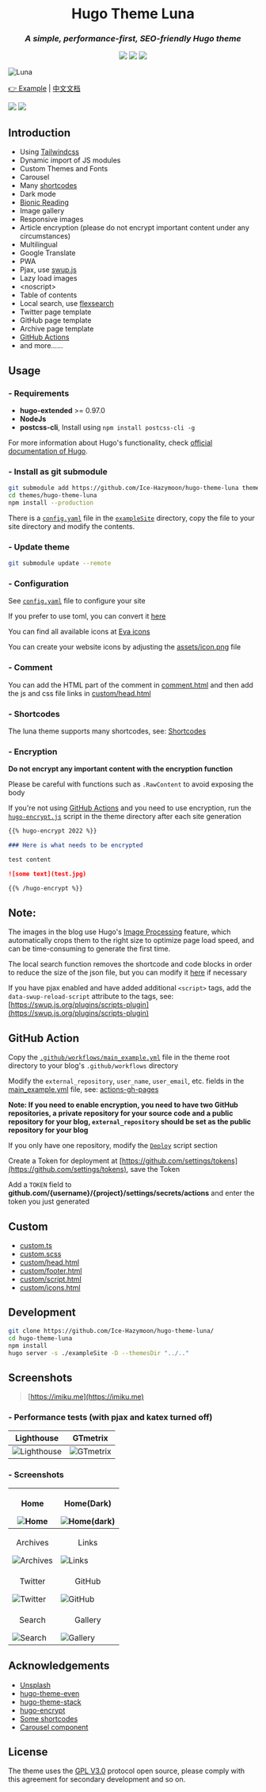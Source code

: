 <h1 align="center">Hugo Theme Luna</h1>

<h3 align="center"><i>A simple, performance-first, SEO-friendly Hugo theme</i></h3>

<p align="center">
  <a href="https://github.com/gohugoio/hugo" target="_blank"><img src="https://img.shields.io/badge/Hugo-≥0.97-green?style=for-the-badge&logo=hugo&logoColor=white" /></a>
  <a href="https://github.com/Ice-Hazymoon/hugo-theme-luna/actions/workflows/main.yml" target="_blank"><img src="https://img.shields.io/github/workflow/status/Ice-Hazymoon/hugo-theme-luna/CI?style=for-the-badge&logo=github&logoColor=white" /></a>
  <a href="https://github.com/Ice-Hazymoon/hugo-theme-luna/blob/master/LICENSE" target="_blank"><img src="https://img.shields.io/github/license/Ice-Hazymoon/hugo-theme-luna?style=for-the-badge" /></a>
</p>

![Luna](https://raw.githubusercontent.com/Ice-Hazymoon/hugo-theme-luna/master/screenshots/luna.png)

[👉 Example](https://hugo-theme-luna.imiku.me) | [中文文档](https://github.com/Ice-Hazymoon/hugo-theme-luna/blob/master/README.zh.md)

![](https://img.shields.io/github/last-commit/Ice-Hazymoon/hugo-theme-luna?style=flat-square) ![](https://img.shields.io/github/languages/code-size/Ice-Hazymoon/hugo-theme-luna?style=flat-square)

## Introduction

- Using [Tailwindcss](https://tailwindcss.com)
- Dynamic import of JS modules
- Custom Themes and Fonts
- Carousel
- Many [shortcodes](https://hugo-theme-luna.imiku.me/2022/05/02/shortcodes.html/)
- Dark mode
- [Bionic Reading](https://bionic-reading.com/) 
- Image gallery
- Responsive images
- Article encryption (please do not encrypt important content under any circumstances)
- Multilingual
- Google Translate
- PWA
- Pjax, use [swup.js](https://swup.js.org/)
- Lazy load images
- \<noscript\>
- Table of contents
- Local search, use [flexsearch](https://github.com/nextapps-de/flexsearch)
- Twitter page template
- GitHub page template
- Archive page template
- [GitHub Actions](https://github.com/features/actions)
- and more......

## Usage

### - Requirements

- **hugo-extended** >= 0.97.0
- **NodeJs**
- **postcss-cli**, Install using `npm install postcss-cli -g`

For more information about Hugo's functionality, check [official documentation of Hugo](https://gohugo.io/documentation/).

### - Install as git submodule

```bash
git submodule add https://github.com/Ice-Hazymoon/hugo-theme-luna themes/hugo-theme-luna
cd themes/hugo-theme-luna
npm install --production
```

There is a [`config.yaml`](https://github.com/Ice-Hazymoon/hugo-theme-luna/blob/master/exampleSite/config.yaml) file in the [`exampleSite`](https://github.com/Ice-Hazymoon/hugo-theme-luna/tree/main/exampleSite) directory, copy the file to your site directory and modify the contents.

### - Update theme

```bash
git submodule update --remote
```

### - Configuration

See [`config.yaml`](https://github.com/Ice-Hazymoon/hugo-theme-luna/blob/master/exampleSite/config.yaml) file to configure your site

If you prefer to use toml, you can convert it [here](https://www.convertsimple.com/convert-yaml-to-toml)

You can find all available icons at [Eva icons](https://akveo.github.io/eva-icons)

You can create your website icons by adjusting the [assets/icon.png](https://github.com/Ice-Hazymoon/hugo-theme-luna/blob/master/exampleSite/assets/icon.png) file

### - Comment

You can add the HTML part of the comment in [comment.html](https://github.com/Ice-Hazymoon/hugo-theme-luna/blob/master/layouts/partials/comment.html) and then add the js and css file links in [custom/head.html](https://github.com/Ice-Hazymoon/hugo-theme-luna/blob/master/layouts/partials/custom/head.html)

### - Shortcodes

The luna theme supports many shortcodes, see: [Shortcodes](https://hugo-theme-luna.imiku.me/2022/05/02/shortcodes.html/)

### - Encryption

**Do not encrypt any important content with the encryption function**

Please be careful with functions such as `.RawContent` to avoid exposing the body

If you're not using [GitHub Actions](https://github.com/features/actions) and you need to use encryption, run the [`hugo-encrypt.js`](https://github.com/Ice-Hazymoon/hugo-theme-luna/blob/master/hugo-encrypt.js) script in the theme directory after each site generation

````markdown
{{% hugo-encrypt 2022 %}}

### Here is what needs to be encrypted

test content

![some text](test.jpg)

{{% /hugo-encrypt %}}
````

## Note:

The images in the blog use Hugo's [Image Processing](https://gohugo.io/content-management/image-processing/) feature, which automatically crops them to the right size to optimize page load speed, and can be time-consuming to generate the first time.

The local search function removes the shortcode and code blocks in order to reduce the size of the json file, but you can modify it [here](https://github.com/Ice-Hazymoon/hugo-theme-luna/blob/master/layouts/_default/search.json) if necessary

If you have pjax enabled and have added additional `<script>` tags, add the `data-swup-reload-script` attribute to the tags, see: [https://swup.js.org/plugins/scripts-plugin](https://swup.js.org/plugins/scripts-plugin)

## GitHub Action

Copy the [`.github/workflows/main_example.yml`](https://github.com/Ice-Hazymoon/hugo-theme-luna/blob/master/.github/workflows/main_example.yml) file in the theme root directory to your blog's `.github/workflows` directory

Modify the `external_repository`, `user_name`, `user_email`, etc. fields in the [main_example.yml](https://github.com/Ice-Hazymoon/hugo-theme-luna/blob/master/.github/workflows/main_example.yml) file, see: [actions-gh-pages](https://github.com/peaceiris/actions-gh-pages)

**Note: If you need to enable encryption, you need to have two GitHub repositories, a private repository for your source code and a public repository for your blog, `external_repository` should be set as the public repository for your blog**

If you only have one repository, modify the [`Deploy`](https://github.com/Ice-Hazymoon/hugo-theme-luna/blob/master/.github/workflows/main_example.yml#L45) script section

Create a Token for deployment at [https://github.com/settings/tokens](https://github.com/settings/tokens), save the Token

Add a `TOKEN` field to **github.com/{username}/{project}/settings/secrets/actions** and enter the token you just generated

## Custom

- [custom.ts](https://github.com/Ice-Hazymoon/hugo-theme-luna/blob/master/assets/ts/custom.ts)
- [custom.scss](https://github.com/Ice-Hazymoon/hugo-theme-luna/blob/master/assets/sass/custom.scss)
- [custom/head.html](https://github.com/Ice-Hazymoon/hugo-theme-luna/blob/master/layouts/partials/custom/head.html)
- [custom/footer.html](https://github.com/Ice-Hazymoon/hugo-theme-luna/blob/master/layouts/partials/custom/footer.html)
- [custom/script.html](https://github.com/Ice-Hazymoon/hugo-theme-luna/blob/master/layouts/partials/custom/script.html)
- [custom/icons.html](https://github.com/Ice-Hazymoon/hugo-theme-luna/blob/master/layouts/partials/custom/icons.html)

## Development

```sh
git clone https://github.com/Ice-Hazymoon/hugo-theme-luna/
cd hugo-theme-luna
npm install
hugo server -s ./exampleSite -D --themesDir "../.."
```

## Screenshots

> [https://imiku.me](https://imiku.me)

### - Performance tests (with pjax and katex turned off)

| Lighthouse                                                                                                      | GTmetrix                                                                                                      |
| --------------------------------------------------------------------------------------------------------------- | ------------------------------------------------------------------------------------------------------------- |
| ![Lighthouse](https://raw.githubusercontent.com/Ice-Hazymoon/hugo-theme-luna/master/screenshots/lighthouse.png) | ![GTmetrix](https://raw.githubusercontent.com/Ice-Hazymoon/hugo-theme-luna/master/screenshots/gtmetrix.png) |

### - Screenshots

| <p align="center">Home</p> ![Home](https://raw.githubusercontent.com/Ice-Hazymoon/hugo-theme-luna/master/screenshots/screen-home.png)                             | <p align="center">Home(Dark)</p> ![Home(dark)](https://raw.githubusercontent.com/Ice-Hazymoon/hugo-theme-luna/master/screenshots/screen-home-dark.png)         |
| -------------------------------------------------------------------------------------------------------------------------------------------------------------- | ------------------------------------------------------------------------------------------------------------------------------------------------------ |
| <p align="center">Archives</p> ![Archives](https://raw.githubusercontent.com/Ice-Hazymoon/hugo-theme-luna/master/screenshots/screen-archives.png)                     | <p align="center">Links</p> ![Links](https://raw.githubusercontent.com/Ice-Hazymoon/hugo-theme-luna/master/screenshots/screen-links.png)                   |
| <p align="center">Twitter</p> ![Twitter](https://raw.githubusercontent.com/Ice-Hazymoon/hugo-theme-luna/master/screenshots/screen-twitter.png)                       | <p align="center">GitHub</p> ![GitHub](https://raw.githubusercontent.com/Ice-Hazymoon/hugo-theme-luna/master/screenshots/screen-github.png)                 |
| <p align="center">Search</p> ![Search](https://raw.githubusercontent.com/Ice-Hazymoon/hugo-theme-luna/master/screenshots/screen-search.png) | <p align="center">Gallery</p> ![Gallery](https://raw.githubusercontent.com/Ice-Hazymoon/hugo-theme-luna/master/screenshots/screen-gallery.png) |

## Acknowledgements

- [Unsplash](https://unsplash.com/)
- [hugo-theme-even](https://github.com/olOwOlo/hugo-theme-even)
- [hugo-theme-stack](https://github.com/CaiJimmy/hugo-theme-stack)
- [hugo-encrypt](https://github.com/Izumiko/hugo-encrypt)
- [Some shortcodes](https://guanqr.com/tech/website/hugo-shortcodes-customization)
- [Carousel component](https://codepen.io/onediv/details/VaQbrq)

## License

The theme uses the [GPL V3.0](https://github.com/Ice-Hazymoon/hugo-theme-luna/blob/master/LICENSE) protocol open source, please comply with this agreement for secondary development and so on.
